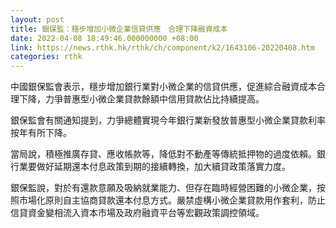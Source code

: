 ```yaml
---
layout: post
title: 銀保監：穩步增加小微企業信貸供應　合理下降融資成本
date: 2022-04-08 18:49:46.000000000 +08:00
link: https://news.rthk.hk/rthk/ch/component/k2/1643106-20220408.htm
categories: rthk
---
```


中國銀保監會表示，穩步增加銀行業對小微企業的信貸供應，促進綜合融資成本合理下降，力爭普惠型小微企業貸款餘額中信用貸款佔比持續提高。

銀保監會有關通知提到，力爭總體實現今年銀行業新發放普惠型小微企業貸款利率按年有所下降。

當局說，積極推廣存貸、應收帳款等，降低對不動產等傳統抵押物的過度依賴。銀行業要做好延期還本付息政策到期的接續轉換，加大續貸政策落實力度。

銀保監說，對於有還款意願及吸納就業能力、但存在臨時經營困難的小微企業，按照市場化原則自主協商貸款還本付息方式。嚴禁虛構小微企業貸款用作套利，防止信貸資金變相流入資本市場及政府融資平台等宏觀政策調控領域。
